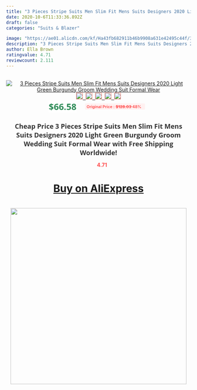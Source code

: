 ```yaml
---
title: "3 Pieces Stripe Suits Men Slim Fit Mens Suits Designers 2020 Light Green Burgundy Groom Wedding Suit Formal Wear"
date: 2020-10-6T11:33:36.892Z
draft: false
categories: "Suits & Blazer"

image: "https://ae01.alicdn.com/kf/Ha43fb682911b46b9908a631e42495c44f/3-Pieces-Stripe-Suits-Men-Slim-Fit-Mens-Suits-Designers-2020-Light-Green-Burgundy-Groom-Wedding.jpg"
description: "3 Pieces Stripe Suits Men Slim Fit Mens Suits Designers 2020 Light Green Burgundy Groom Wedding Suit Formal Wear"
author: Ella Brown
ratingvalue: 4.71
reviewcount: 2.111
---
```

<br>
<div style="text-align: center;">
<a href="https://s.click.aliexpress.com/e/_9gbz5j" target="_blank" rel="nofollow noopener noreferrer"><img alt="3 Pieces Stripe Suits Men Slim Fit Mens Suits Designers 2020 Light Green Burgundy Groom Wedding Suit Formal Wear" class="magnifier-image" src="https://ae01.alicdn.com/kf/Ha43fb682911b46b9908a631e42495c44f/3-Pieces-Stripe-Suits-Men-Slim-Fit-Mens-Suits-Designers-2020-Light-Green-Burgundy-Groom-Wedding.jpg_640x640.jpg">
<br>
<img style="border:1px solid salmon" src="https://ae01.alicdn.com/kf/Ha43fb682911b46b9908a631e42495c44f/3-Pieces-Stripe-Suits-Men-Slim-Fit-Mens-Suits-Designers-2020-Light-Green-Burgundy-Groom-Wedding.jpg_120x120.jpg">&nbsp;&nbsp;<img style="border:1px solid salmon" src="https://ae01.alicdn.com/kf/H2d5cb0b435124dda873db67b2ffb1e36A/3-Pieces-Stripe-Suits-Men-Slim-Fit-Mens-Suits-Designers-2020-Light-Green-Burgundy-Groom-Wedding.jpg_120x120.jpg">&nbsp;&nbsp;<img style="border:1px solid salmon" src="https://ae01.alicdn.com/kf/H55fa31d57ca74e83b2a9060c73d85df5k/3-Pieces-Stripe-Suits-Men-Slim-Fit-Mens-Suits-Designers-2020-Light-Green-Burgundy-Groom-Wedding.jpg_120x120.jpg">&nbsp;&nbsp;<img style="border:1px solid salmon" src="https://ae01.alicdn.com/kf/Hb03eb9d45c934ca6838b75371c112404K/3-Pieces-Stripe-Suits-Men-Slim-Fit-Mens-Suits-Designers-2020-Light-Green-Burgundy-Groom-Wedding.jpg_120x120.jpg">&nbsp;&nbsp;<img style="border:1px solid salmon" src="https://ae01.alicdn.com/kf/He17bf29eb6af41c8b341664f5324899bq/3-Pieces-Stripe-Suits-Men-Slim-Fit-Mens-Suits-Designers-2020-Light-Green-Burgundy-Groom-Wedding.jpg_120x120.jpg"></a></div><br0>
<div style="text-align: center;"><span style="background-color: white; border: 0px; box-sizing: border-box; color: seagreen; display: inline-block; font-family: &quot;open sans&quot; , &quot;arial&quot; , &quot;helvetica&quot; , sans-serif , &quot;heiti&quot;; font-size: 24px; font-stretch: inherit; font-weight: 700; line-height: inherit; margin: 0px 10px 0px 0px; padding: 0px; vertical-align: middle;">$66.58 </span>
<span style="background: rgb(255 , 241 , 241); border-radius: 3px; border: 0px; box-sizing: border-box; color: #ff4747; display: inline-block; font-family: inherit; font-size: 12px; font-stretch: inherit; font-style: inherit; font-variant: inherit; font-weight: 600; line-height: inherit; margin: 0px; padding: 2px 5px; transform: scale(0.9); vertical-align: middle;">Original Price : <b style="text-decoration: line-through;">$128.03 </b> 48%&nbsp;&nbsp;</span></div>
<h1 style="color: #333333; display: inline-block; font-family: &quot;open sans&quot; , &quot;arial&quot; , &quot;helvetica&quot; , sans-serif , &quot;heiti&quot;; font-size: 18px; font-stretch: inherit; font-weight: 700; text-align: center;">Cheap Price 3 Pieces Stripe Suits Men Slim Fit Mens Suits Designers 2020 Light Green Burgundy Groom Wedding Suit Formal Wear with Free Shipping Worldwide!</h1>
<div style="color: #ff4747; text-align: center;">
<img src="https://4.bp.blogspot.com/-M0ZcTcb-5uY/XleCXlxnR4I/AAAAAAAAAEc/OrjgMkXV1oMQFaCRZj5HQwOCBcu3w1FegCPcBGAYYCw/s1600/star.png" style="height: 15px;">&nbsp;<b>4.71</b></div>
<div class="button_cont" align="center"><a class="buynow_a" href="https://s.click.aliexpress.com/e/_9gbz5j" target="_blank" rel="nofollow noopener noreferrer"><H1>Buy on AliExpress</H1></a></div><br>
<div class="separator" style="clear: both; text-align: center;">
<img src="https://lh3.googleusercontent.com/-pTy5HemUv9M/XlePHvY0dAI/AAAAAAAAAE4/0nX5iRUoIWY8eMW9Dpxeirr157OZliDIgCLcBGAsYHQ/s1600/badge.gif" width="480">
</div>
